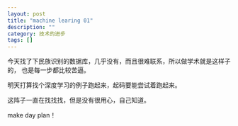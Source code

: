 ```yaml
---
layout: post
title: "machine learing 01"
description: ""
category: 技术的进步 
tags: []
---
```

今天找了下民族识别的数据库，几乎没有，而且很难联系，所以做学术就是这样子的，
也是每一步都比较苦逼。

明天打算找个深度学习的例子跑起来，起码要能尝试着跑起来。

这阵子一直在找找找，但是没有很用心，自己知道。

make day plan！
